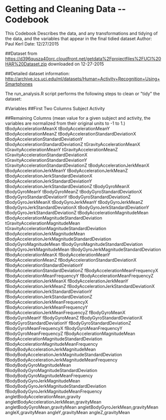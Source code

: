 Getting and Cleaning Data -- Codebook
=======================================
This Codebook Describes the data, and any transformations and tidying of the data, and the variables that appear in the final tidied dataset
Author: Paul Kerl
Date: 12/27/2015

##Dataset from
https://d396qusza40orc.cloudfront.net/getdata%2Fprojectfiles%2FUCI%20HAR%20Dataset.zip 
downloaded on 12-27-2015

##Detailed dataset information: 
http://archive.ics.uci.edu/ml/datasets/Human+Activity+Recognition+Using+Smartphones

The run_analysis.R script performs the following steps to clean or "tidy" the dataset:

#Variables 
##First Two Columns
Subject
Activity

##Remaining Columns (mean value for a given subject and activity, the variables are normalized from their original units to -1 to 1.)
tBodyAccelerationMeanX
tBodyAccelerationMeanY
tBodyAccelerationMeanZ
tBodyAccelerationStandardDeviationX
tBodyAccelerationStandardDeviationY
tBodyAccelerationStandardDeviationZ
tGravityAccelerationMeanX
tGravityAccelerationMeanY
tGravityAccelerationMeanZ
tGravityAccelerationStandardDeviationX
tGravityAccelerationStandardDeviationY
tGravityAccelerationStandardDeviationZ
tBodyAccelerationJerkMeanX
tBodyAccelerationJerkMeanY
tBodyAccelerationJerkMeanZ
tBodyAccelerationJerkStandardDeviationX
tBodyAccelerationJerkStandardDeviationY
tBodyAccelerationJerkStandardDeviationZ
tBodyGyroMeanX
tBodyGyroMeanY
tBodyGyroMeanZ
tBodyGyroStandardDeviationX
tBodyGyroStandardDeviationY
tBodyGyroStandardDeviationZ
tBodyGyroJerkMeanX
tBodyGyroJerkMeanY
tBodyGyroJerkMeanZ
tBodyGyroJerkStandardDeviationX
tBodyGyroJerkStandardDeviationY
tBodyGyroJerkStandardDeviationZ
tBodyAccelerationMagnitudeMean
tBodyAccelerationMagnitudeStandardDeviation
tGravityAccelerationMagnitudeMean
tGravityAccelerationMagnitudeStandardDeviation
tBodyAccelerationJerkMagnitudeMean
tBodyAccelerationJerkMagnitudeStandardDeviation
tBodyGyroMagnitudeMean
tBodyGyroMagnitudeStandardDeviation
tBodyGyroJerkMagnitudeMean
tBodyGyroJerkMagnitudeStandardDeviation
fBodyAccelerationMeanX
fBodyAccelerationMeanY
fBodyAccelerationMeanZ
fBodyAccelerationStandardDeviationX
fBodyAccelerationStandardDeviationY
fBodyAccelerationStandardDeviationZ
fBodyAccelerationMeanFrequencyX
fBodyAccelerationMeanFrequencyY
fBodyAccelerationMeanFrequencyZ
fBodyAccelerationJerkMeanX
fBodyAccelerationJerkMeanY
fBodyAccelerationJerkMeanZ
fBodyAccelerationJerkStandardDeviationX
fBodyAccelerationJerkStandardDeviationY
fBodyAccelerationJerkStandardDeviationZ
fBodyAccelerationJerkMeanFrequencyX
fBodyAccelerationJerkMeanFrequencyY
fBodyAccelerationJerkMeanFrequencyZ
fBodyGyroMeanX
fBodyGyroMeanY
fBodyGyroMeanZ
fBodyGyroStandardDeviationX
fBodyGyroStandardDeviationY
fBodyGyroStandardDeviationZ
fBodyGyroMeanFrequencyX
fBodyGyroMeanFrequencyY
fBodyGyroMeanFrequencyZ
fBodyAccelerationMagnitudeMean
fBodyAccelerationMagnitudeStandardDeviation
fBodyAccelerationMagnitudeMeanFrequency
fBodyBodyAccelerationJerkMagnitudeMean
fBodyBodyAccelerationJerkMagnitudeStandardDeviation
fBodyBodyAccelerationJerkMagnitudeMeanFrequency
fBodyBodyGyroMagnitudeMean
fBodyBodyGyroMagnitudeStandardDeviation
fBodyBodyGyroMagnitudeMeanFrequency
fBodyBodyGyroJerkMagnitudeMean
fBodyBodyGyroJerkMagnitudeStandardDeviation
fBodyBodyGyroJerkMagnitudeMeanFrequency
angletBodyAccelerationMean,gravity
angletBodyAccelerationJerkMean,gravityMean
angletBodyGyroMean,gravityMean
angletBodyGyroJerkMean,gravityMean
angleX,gravityMean
angleY,gravityMean
angleZ,gravityMean
